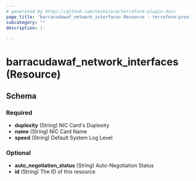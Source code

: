 ```yaml
---
# generated by https://github.com/hashicorp/terraform-plugin-docs
page_title: "barracudawaf_network_interfaces Resource - terraform-provider-barracudawaf"
subcategory: ""
description: |-
  
---
```


# barracudawaf_network_interfaces (Resource)





<!-- schema generated by tfplugindocs -->
## Schema

### Required

- **duplexity** (String) NIC Card's Duplexity
- **name** (String) NIC Card Name
- **speed** (String) Default System Log Level

### Optional

- **auto_negotiation_status** (String) Auto-Negotiation Status
- **id** (String) The ID of this resource.


